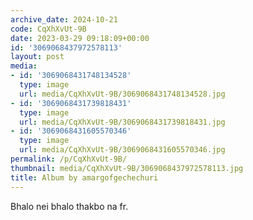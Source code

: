 ```yaml
---
archive_date: 2024-10-21
code: CqXhXvUt-9B
date: 2023-03-29 09:18:09+00:00
id: '3069068437972578113'
layout: post
media:
- id: '3069068431748134528'
  type: image
  url: media/CqXhXvUt-9B/3069068431748134528.jpg
- id: '3069068431739818431'
  type: image
  url: media/CqXhXvUt-9B/3069068431739818431.jpg
- id: '3069068431605570346'
  type: image
  url: media/CqXhXvUt-9B/3069068431605570346.jpg
permalink: /p/CqXhXvUt-9B/
thumbnail: media/CqXhXvUt-9B/3069068437972578113.jpg
title: Album by amargofgechechuri
---
```


Bhalo nei bhalo thakbo na fr.